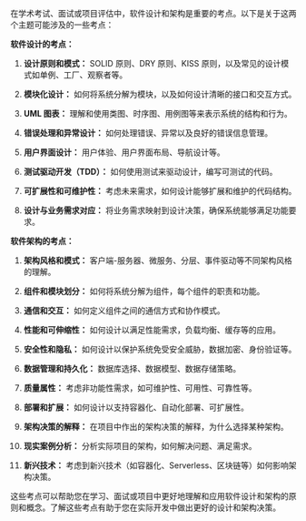 在学术考试、面试或项目评估中，软件设计和架构是重要的考点。以下是关于这两个主题可能涉及的一些考点：

**软件设计的考点：**

1. **设计原则和模式：** SOLID 原则、DRY 原则、KISS 原则，以及常见的设计模式如单例、工厂、观察者等。

2. **模块化设计：** 如何将系统分解为模块，以及如何设计清晰的接口和交互方式。

3. **UML 图表：** 理解和使用类图、时序图、用例图等来表示系统的结构和行为。

4. **错误处理和异常设计：** 如何处理错误、异常以及良好的错误信息管理。

5. **用户界面设计：** 用户体验、用户界面布局、导航设计等。

6. **测试驱动开发（TDD）：** 如何使用测试来驱动设计，编写可测试的代码。

7. **可扩展性和可维护性：** 考虑未来需求，如何设计能够扩展和维护的代码结构。

8. **设计与业务需求对应：** 将业务需求映射到设计决策，确保系统能够满足功能要求。

**软件架构的考点：**

1. **架构风格和模式：** 客户端-服务器、微服务、分层、事件驱动等不同架构风格的理解。

2. **组件和模块划分：** 如何将系统分解为组件，每个组件的职责和功能。

3. **通信和交互：** 如何定义组件之间的通信方式和协作模式。

4. **性能和可伸缩性：** 如何设计以满足性能需求，负载均衡、缓存等的应用。

5. **安全性和隐私：** 如何设计以保护系统免受安全威胁，数据加密、身份验证等。

6. **数据管理和持久化：** 数据库选择、数据模型、数据存储策略。

7. **质量属性：** 考虑非功能性需求，如可维护性、可用性、可靠性等。

8. **部署和扩展：** 如何设计以支持容器化、自动化部署、可扩展性。

9. **架构决策的解释：** 在项目中作出的架构决策的解释，为什么选择某种架构。

10. **现实案例分析：** 分析实际项目的架构，如何解决问题、满足需求。

11. **新兴技术：** 考虑到新兴技术（如容器化、Serverless、区块链等）如何影响架构决策。

这些考点可以帮助您在学习、面试或项目中更好地理解和应用软件设计和架构的原则和概念。了解这些考点有助于您在实际开发中做出更好的设计和架构决策。